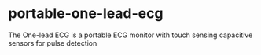 # portable-one-lead-ecg
The One-lead ECG is a portable ECG monitor with touch sensing capacitive sensors for pulse detection
